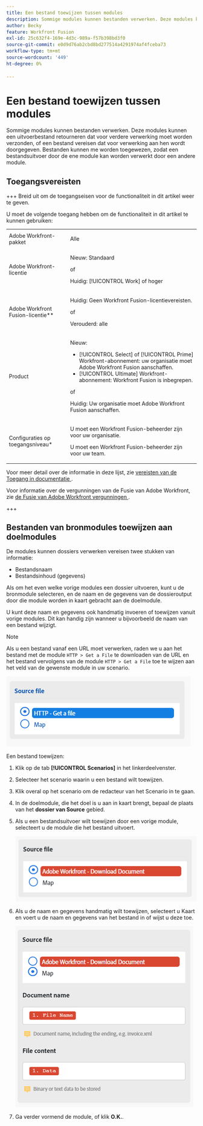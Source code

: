 ```yaml
---
title: Een bestand toewijzen tussen modules
description: Sommige modules kunnen bestanden verwerken. Deze modules kunnen een uitvoerbestand retourneren dat voor verdere verwerking moet worden verzonden of een bestand vereisen dat voor verwerking aan hen wordt doorgegeven. Voordat deze modules kunnen samenwerken om bestanden te verwerken, moeten ze aan elkaar worden toegewezen.
author: Becky
feature: Workfront Fusion
exl-id: 25c632f4-169e-4d3c-989a-f57b398bd3f0
source-git-commit: e0d9d76ab2cbd8bd277514a4291974af4fceba73
workflow-type: tm+mt
source-wordcount: '449'
ht-degree: 0%

---
```


# Een bestand toewijzen tussen modules

Sommige modules kunnen bestanden verwerken. Deze modules kunnen een uitvoerbestand retourneren dat voor verdere verwerking moet worden verzonden, of een bestand vereisen dat voor verwerking aan hen wordt doorgegeven. Bestanden kunnen me worden toegewezen, zodat een bestandsuitvoer door de ene module kan worden verwerkt door een andere module.

## Toegangsvereisten

+++ Breid uit om de toegangseisen voor de functionaliteit in dit artikel weer te geven.

U moet de volgende toegang hebben om de functionaliteit in dit artikel te kunnen gebruiken:

<table style="table-layout:auto">
 <col> 
 <col> 
 <tbody> 
  <tr> 
   <td role="rowheader">Adobe Workfront-pakket</td> 
   <td> <p>Alle</p> </td> 
  </tr> 
  <tr data-mc-conditions=""> 
   <td role="rowheader">Adobe Workfront-licentie</td> 
   <td> <p>Nieuw: Standaard</p><p>of</p><p>Huidig: [!UICONTROL Work] of hoger</p> </td> 
  </tr> 
  <tr> 
   <td role="rowheader">Adobe Workfront Fusion-licentie**</td> 
   <td>
   <p>Huidig: Geen Workfront Fusion-licentievereisten.</p>
   <p>of</p>
   <p>Verouderd: alle </p>
   </td> 
  </tr> 
  <tr> 
   <td role="rowheader">Product</td> 
   <td>
   <p>Nieuw:</p> <ul><li>[!UICONTROL Select] of [!UICONTROL Prime] Workfront-abonnement: uw organisatie moet Adobe Workfront Fusion aanschaffen.</li><li>[!UICONTROL Ultimate] Workfront-abonnement: Workfront Fusion is inbegrepen.</li></ul>
   <p>of</p>
   <p>Huidig: Uw organisatie moet Adobe Workfront Fusion aanschaffen.</p>
   </td> 
  </tr>
  <tr data-mc-conditions=""> 
   <td role="rowheader">Configuraties op toegangsniveau*</td> 
   <td> 
     <p>U moet een Workfront Fusion-beheerder zijn voor uw organisatie.</p>
     <p>U moet een Workfront Fusion-beheerder zijn voor uw team.</p>
   </td> 
  </tr> 
   </td> 
  </tr> 
 </tbody> 
</table>

Voor meer detail over de informatie in deze lijst, zie [&#x200B; vereisten van de Toegang in documentatie &#x200B;](/help/workfront-fusion/references/licenses-and-roles/access-level-requirements-in-documentation.md).

Voor informatie over de vergunningen van de Fusie van Adobe Workfront, zie [&#x200B; de Fusie van Adobe Workfront vergunningen &#x200B;](/help/workfront-fusion/set-up-and-manage-workfront-fusion/licensing-operations-overview/license-automation-vs-integration.md).

+++

## Bestanden van bronmodules toewijzen aan doelmodules

De modules kunnen dossiers verwerken vereisen twee stukken van informatie:

* Bestandsnaam
* Bestandsinhoud (gegevens)

Als om het even welke vorige modules een dossier uitvoeren, kunt u de bronmodule selecteren, en de naam en de gegevens van de dossieroutput door die module worden in kaart gebracht aan de doelmodule.

U kunt deze naam en gegevens ook handmatig invoeren of toewijzen vanuit vorige modules. Dit kan handig zijn wanneer u bijvoorbeeld de naam van een bestand wijzigt.

>[!NOTE]
>
>Als u een bestand vanaf een URL moet verwerken, raden we u aan het bestand met de module `HTTP > Get a File` te downloaden van de URL en het bestand vervolgens van de module `HTTP > Get a File` toe te wijzen aan het veld van de gewenste module in uw scenario.
>
>![&#x200B; dossier van de Kaart &#x200B;](assets/map-source-file.png)

Een bestand toewijzen:

1. Klik op de tab **[!UICONTROL Scenarios]** in het linkerdeelvenster.
1. Selecteer het scenario waarin u een bestand wilt toewijzen.
1. Klik overal op het scenario om de redacteur van het Scenario in te gaan.
1. In de doelmodule, die het doel is u aan in kaart brengt, bepaal de plaats van het **dossier van Source** gebied.
1. Als u een bestandsuitvoer wilt toewijzen door een vorige module, selecteert u de module die het bestand uitvoert.

   ![&#x200B; Workfront downloaddocument &#x200B;](assets/wf-download-document.png)

1. Als u de naam en gegevens handmatig wilt toewijzen, selecteert u Kaart en voert u de naam en gegevens van het bestand in of wijst u deze toe.

   ![&#x200B; Gebruik de kaartoptie &#x200B;](assets/use-the-map-option.png)

1. Ga verder vormend de module, of klik **O.K.**.
